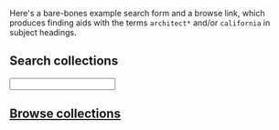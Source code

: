 Here's a bare-bones example search form and a browse link, which produces finding aids with the terms `architect*` and/or `california` in subject headings.  

## Search collections

<form action="http://www.oac.cdlib.org/search" method="get" id="search-form" target="_blank">
<input type="hidden" name="subject" value="architect* ca*"/>
<input type="hidden" name="sort" value="title"/>
<input type="text" maxlength="200" name="query"/>
</form>

## <a href="http://www.oac.cdlib.org/search?subject=architect*+ca*&sort=title&query=" target="_blank">Browse collections</a>
